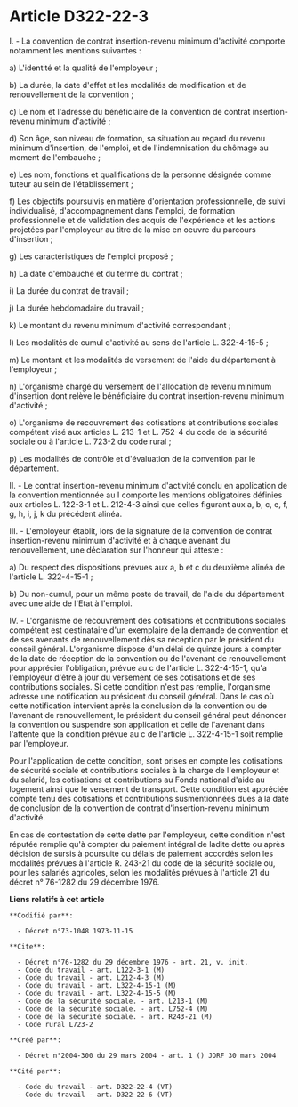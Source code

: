 # Article D322-22-3

I. - La convention de contrat insertion-revenu minimum d'activité comporte notamment les mentions suivantes :

a) L'identité et la qualité de l'employeur ;

b) La durée, la date d'effet et les modalités de modification et de renouvellement de la convention ;

c) Le nom et l'adresse du bénéficiaire de la convention de contrat insertion-revenu minimum d'activité ;

d) Son âge, son niveau de formation, sa situation au regard du revenu minimum d'insertion, de l'emploi, et de l'indemnisation
du chômage au moment de l'embauche ;

e) Les nom, fonctions et qualifications de la personne désignée comme tuteur au sein de l'établissement ;

f) Les objectifs poursuivis en matière d'orientation professionnelle, de suivi individualisé, d'accompagnement dans l'emploi,
de formation professionnelle et de validation des acquis de l'expérience et les actions projetées par l'employeur au titre de
la mise en oeuvre du parcours d'insertion ;

g) Les caractéristiques de l'emploi proposé ;

h) La date d'embauche et du terme du contrat ;

i) La durée du contrat de travail ;

j) La durée hebdomadaire du travail ;

k) Le montant du revenu minimum d'activité correspondant ;

l) Les modalités de cumul d'activité au sens de l'article L. 322-4-15-5 ;

m) Le montant et les modalités de versement de l'aide du département à l'employeur ;

n) L'organisme chargé du versement de l'allocation de revenu minimum d'insertion dont relève le bénéficiaire du contrat
insertion-revenu minimum d'activité ;

o) L'organisme de recouvrement des cotisations et contributions sociales compétent visé aux articles L. 213-1 et L. 752-4 du
code de la sécurité sociale ou à l'article L. 723-2 du code rural ;

p) Les modalités de contrôle et d'évaluation de la convention par le département.

II. - Le contrat insertion-revenu minimum d'activité conclu en application de la convention mentionnée au I comporte les
mentions obligatoires définies aux articles L. 122-3-1 et L. 212-4-3 ainsi que celles figurant aux a, b, c, e, f, g, h, i, j,
k du précédent alinéa.

III. - L'employeur établit, lors de la signature de la convention de contrat insertion-revenu minimum d'activité et à chaque
avenant du renouvellement, une déclaration sur l'honneur qui atteste :

a) Du respect des dispositions prévues aux a, b et c du deuxième alinéa de l'article L. 322-4-15-1 ;

b) Du non-cumul, pour un même poste de travail, de l'aide du département avec une aide de l'Etat à l'emploi.

IV. - L'organisme de recouvrement des cotisations et contributions sociales compétent est destinataire d'un exemplaire de la
demande de convention et de ses avenants de renouvellement dès sa réception par le président du conseil général. L'organisme
dispose d'un délai de quinze jours à compter de la date de réception de la convention ou de l'avenant de renouvellement pour
apprécier l'obligation, prévue au c de l'article L. 322-4-15-1, qu'a l'employeur d'être à jour du versement de ses
cotisations et de ses contributions sociales. Si cette condition n'est pas remplie, l'organisme adresse une notification au
président du conseil général. Dans le cas où cette notification intervient après la conclusion de la convention ou de
l'avenant de renouvellement, le président du conseil général peut dénoncer la convention ou suspendre son application et
celle de l'avenant dans l'attente que la condition prévue au c de l'article L. 322-4-15-1 soit remplie par l'employeur.

Pour l'application de cette condition, sont prises en compte les cotisations de sécurité sociale et contributions sociales à
la charge de l'employeur et du salarié, les cotisations et contributions au Fonds national d'aide au logement ainsi que le
versement de transport. Cette condition est appréciée compte tenu des cotisations et contributions susmentionnées dues à la
date de conclusion de la convention de contrat d'insertion-revenu minimum d'activité.

En cas de contestation de cette dette par l'employeur, cette condition n'est réputée remplie qu'à compter du paiement
intégral de ladite dette ou après décision de sursis à poursuite ou délais de paiement accordés selon les modalités prévues à
l'article R. 243-21 du code de la sécurité sociale ou, pour les salariés agricoles, selon les modalités prévues à l'article
21 du décret n° 76-1282 du 29 décembre 1976.

**Liens relatifs à cet article**

	**Codifié par**:

	  - Décret n°73-1048 1973-11-15

	**Cite**:

	  - Décret n°76-1282 du 29 décembre 1976 - art. 21, v. init.
	  - Code du travail - art. L122-3-1 (M)
	  - Code du travail - art. L212-4-3 (M)
	  - Code du travail - art. L322-4-15-1 (M)
	  - Code du travail - art. L322-4-15-5 (M)
	  - Code de la sécurité sociale. - art. L213-1 (M)
	  - Code de la sécurité sociale. - art. L752-4 (M)
	  - Code de la sécurité sociale. - art. R243-21 (M)
	  - Code rural L723-2

	**Créé par**:

	  - Décret n°2004-300 du 29 mars 2004 - art. 1 () JORF 30 mars 2004

	**Cité par**:

	  - Code du travail - art. D322-22-4 (VT)
	  - Code du travail - art. D322-22-6 (VT)
